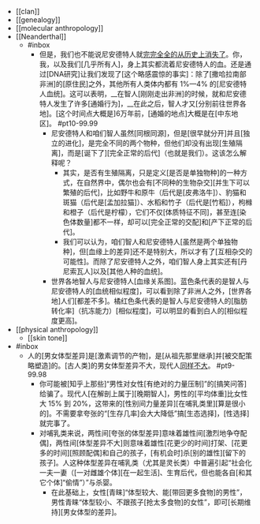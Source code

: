 - [[clan]]
- [[genealogy]]
- [[molecular anthropology]]
- [[Neanderthal]]
    - #inbox
        - 但是，我们也不能说尼安德特人就[完完全全的从历史上消失了](https://www.zhihu.com/question/38330105)。你，我，以及我们[几乎所有人]，身上其实都流着尼安德特人的血。还是通过[DNA研究]让我们发现了[这个略感震惊的事实]：除了[撒哈拉南部非洲]的[原住民]之外，其他所有人类体内都有 1%—4% 的[尼安德特人血统]。这可以表明，__在智人[刚刚走出非洲]的时候，就和尼安德特人发生了许多[通婚行为]，__在此之后，智人才又[分别前往世界各地]。[这个时间点大概是]6万年前，[通婚的地点]大概是在[中东地区]。 #pt10-99.99
            - 尼安德特人和咱们智人虽然[同根同源]，但是[很早就分开]并且[独立的进化]，是完全不同的两个物种，但他们却没有出现[生殖隔离]，而是[诞下了][完全正常的后代]（也就是我们）。这该怎么解释呢？
                - 其实，是否有生殖隔离，只是定义[是否是单独物种]的一种方式，在自然界中，偶尔也会有[不同种的生物杂交][并生下可以繁殖的后代]，比如野牛和原牛（后代是[皮弗洛牛]）、豹猫和斑猫（后代是[孟加拉猫]）、水稻和竹子（后代是[竹稻]），枸橼和橙子（后代是柠檬），它们不仅[体质特征不同]，甚至连[染色体数量]都不一样，却可以[完全正常的交配]和[产下正常的后代]。
                - 我们可以认为，咱们智人和尼安德特人[虽然是两个单独物种]，但[血缘上的差异]还不是特别大，所以才有了[互相杂交的可能性]。而除了尼安德特人之外，咱们智人身上其实还有[丹尼索瓦人]以及[其他人种的血统]。
            - 世界各地智人与尼安德特人[血缘关系图]。蓝色条代表的是智人与尼安德特人的[血统相似程度]，可以看到除了非洲人之外，[世界各地]人们[都差不多]。橘红色条代表的是智人与尼安德特人的[脂肪转化率]（抗冻能力）[相似程度]，可以明显的看到白人的[相似程度更高]。
- [[physical anthropology]]
    - [[skin tone]]
- #inbox
    - 人的[男女体型差异]是[激素调节的产物]，是[从祖先那里继承]并[被交配策略塑造]的。[古人类]的男女体型差异不大，现代人[同样不大](https://www.zhihu.com/question/493781327/answer/2183487336)。 #pt9-99.98
        - 你可能被[知乎上那些]“男性对女性[有绝对的力量压制]”的[搞笑问答]给骗了。现代人[在解剖上属于][晚期智人]，男性的[平均体重]比女性大 15% 到 20%，这带来的[性别间力量差异][在哺乳类里][算是很小的]。不需要拿夸张的“[生存几率]会大大降低”搞[生态选择]，[性选择]就完事了。
        - 对哺乳类来说，两性间[夸张的体型差异]意味着雄性间[激烈地争夺配偶]，两性间[体型差异不大]则意味着雄性[花更少的时间]打架、[花更多的时间][照顾配偶]和自己的孩子，[有机会时]杀[别的雄性][留下的孩子]。人这种体型差异在哺乳类（尤其是灵长类）中普遍引起“社会化一夫一妻（[一对雌雄个体][在一起生活]、生育后代，但也能各自[和其它个体]“偷情”）”与杀婴。
            - 在此基础上，女性[青睐]“体型较大、能[带回更多食物]的男性”，男性青睐“体型较小、不跟孩子[抢太多食物]的女性”，即可[长期维持][男女体型的差异]。
